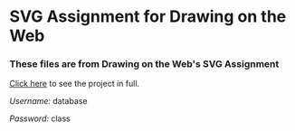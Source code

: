 # SVG Assignment for Drawing on the Web

### These files are from Drawing on the Web's  SVG Assignment

[Click here](http://i6.cims.nyu.edu/~ak5352/380/SVG/) to see the project in full.

*Username:* database

*Password:* class


